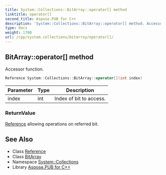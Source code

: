 ```yaml
---
title: System::Collections::BitArray::operator[] method
linktitle: operator[]
second_title: Aspose.PUB for C++
description: 'System::Collections::BitArray::operator[] method. Accessor function in C++.'
type: docs
weight: 1700
url: /cpp/system.collections/bitarray/operator[]/
---
```

## BitArray::operator[] method


Accessor function.

```cpp
Reference System::Collections::BitArray::operator[](int index)
```


| Parameter | Type | Description |
| --- | --- | --- |
| index | int | Index of bit to access. |

### ReturnValue

[Reference](../reference/) allowing operations on referred bit.

## See Also

* Class [Reference](../reference/)
* Class [BitArray](../)
* Namespace [System::Collections](../../)
* Library [Aspose.PUB for C++](../../../)
